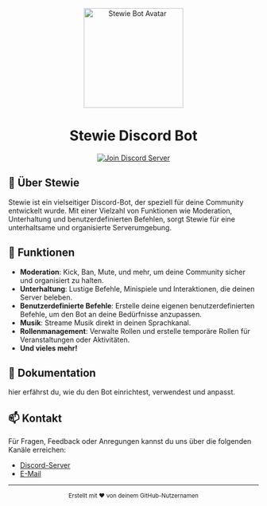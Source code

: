 <div align="center">
  <img src="https://i.pinimg.com/originals/5f/93/49/5f934966a1d20bae1909c9ef2278bd4c.gif" alt="Stewie Bot Avatar" width="200">
  <h1>Stewie Discord Bot</h1>
  <p>
    <a href="https://discord.gg/gpeTksn4vn">
      <img src="https://img.shields.io/badge/Discord-Join%20Server-7289DA?logo=discord&logoColor=white" alt="Join Discord Server">
    </a>
  </p>
</div>

## 📖 Über Stewie

Stewie ist ein vielseitiger Discord-Bot, der speziell für deine Community entwickelt wurde. Mit einer Vielzahl von Funktionen wie Moderation, Unterhaltung und benutzerdefinierten Befehlen, sorgt Stewie für eine unterhaltsame und organisierte Serverumgebung.

## 🚀 Funktionen

- **Moderation**: Kick, Ban, Mute, und mehr, um deine Community sicher und organisiert zu halten.
- **Unterhaltung**: Lustige Befehle, Minispiele und Interaktionen, die deinen Server beleben.
- **Benutzerdefinierte Befehle**: Erstelle deine eigenen benutzerdefinierten Befehle, um den Bot an deine Bedürfnisse anzupassen.
- **Musik**: Streame Musik direkt in deinen Sprachkanal.
- **Rollenmanagement**: Verwalte Rollen und erstelle temporäre Rollen für Veranstaltungen oder Aktivitäten.
- **Und vieles mehr!**

## 📄 Dokumentation

hier erfährst du, wie du den Bot einrichtest, verwendest und anpasst.


## 📫 Kontakt

Für Fragen, Feedback oder Anregungen kannst du uns über die folgenden Kanäle erreichen:

- [Discord-Server](https://discord.gg/gpeTksn4vn)
- [E-Mail](mailto:Contact@Avalium.me)

---

<div align="center">
  <sub>Erstellt mit ❤️ von deinem GitHub-Nutzernamen</sub>
</div>
